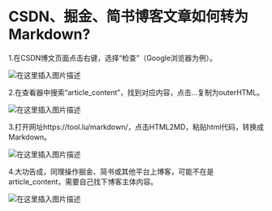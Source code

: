 # CSDN、掘金、简书博客文章如何转为Markdown?

1.在CSDN博文页面点击右键，选择“检查”（Google浏览器为例）。

![在这里插入图片描述](https://cdn.jsdelivr.net/gh/Killer-89757/PicBed/images/2024%2F05%2F120375ecc00243c5ae8a7388e03d20fd-c743a2.png)

2.在查看器中搜索“article_content”，找到对应内容，点击…复制为outerHTML。

![在这里插入图片描述](https://cdn.jsdelivr.net/gh/Killer-89757/PicBed/images/2024%2F05%2F1924141345524a10837b7ec2bd510104-b83b76.png)

3.打开网址https://tool.lu/markdown/，点击HTML2MD，粘贴html代码，转换成Markdown。

![在这里插入图片描述](https://cdn.jsdelivr.net/gh/Killer-89757/PicBed/images/2024%2F05%2Ff4bcd27222e3410d8c2888663161ef84-fd6529.png)

4.大功告成，同理操作掘金、简书或其他平台上博客，可能不在是article_content，需要自己找下博客主体内容。

![在这里插入图片描述](https://cdn.jsdelivr.net/gh/Killer-89757/PicBed/images/2024%2F05%2F383e23edb91a449a913b630d47a750cc-0dedb2.png)